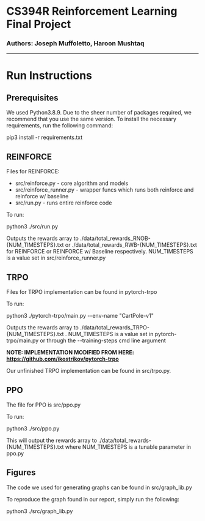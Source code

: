 # CS394R Reinforcement Learning Final Project
### Authors: Joseph Muffoletto, Haroon Mushtaq
---
# Run Instructions

## Prerequisites

We used Python3.8.9. Due to the sheer number of packages required, we recommend that you use the same version. To install the necessary requirements, run the following command:

pip3 install -r requirements.txt

## REINFORCE

Files for REINFORCE:
- src/reinforce.py - core algorithm and models
- src/reinforce_runner.py - wrapper funcs which runs both reinforce and reinforce w/ baseline
- src/run.py - runs entire reinforce code

To run:

python3 ./src/run.py 

Outputs the rewards array to ./data/total_rewards_RNOB-{NUM_TIMESTEPS}.txt or ./data/total_rewards_RWB-{NUM_TIMESTEPS}.txt for REINFORCE or REINFORCE w/ Baseline respectively. NUM_TIMESTEPS is a value set in src/reinforce_runner.py

## TRPO

Files for TRPO implementation can be found in pytorch-trpo

To run:

python3 ./pytorch-trpo/main.py --env-name "CartPole-v1"

Outputs the rewards array to ./data/total_rewards_TRPO-{NUM_TIMESTEPS}.txt . NUM_TIMESTEPS is a value set in pytorch-trpo/main.py or through the --training-steps cmd line argument

**NOTE: IMPLEMENTATION MODIFIED FROM HERE: https://github.com/ikostrikov/pytorch-trpo**

Our unfinished TRPO implementation can be found in src/trpo.py. 

## PPO

The file for PPO is src/ppo.py

To run:

python3 ./src/ppo.py

This will output the rewards array to ./data/total_rewards-{NUM_TIMESTEPS}.txt where NUM_TIMESTEPS is a tunable parameter in ppo.py

## Figures

The code we used for generating graphs can be found in src/graph_lib.py

To reproduce the graph found in our report, simply run the following:

python3 ./src/graph_lib.py